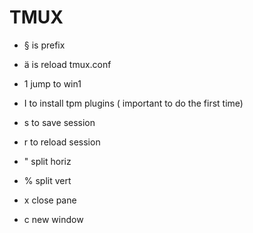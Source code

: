  # TMUX
 
 * § is prefix 
 * ä is reload tmux.conf
 * 1 jump to win1
 
 * I to install tpm plugins ( important to do the first time)
 * s to save session
 * r to reload session

 * " split horiz
 * % split vert
 * x close pane
 * c new window 
